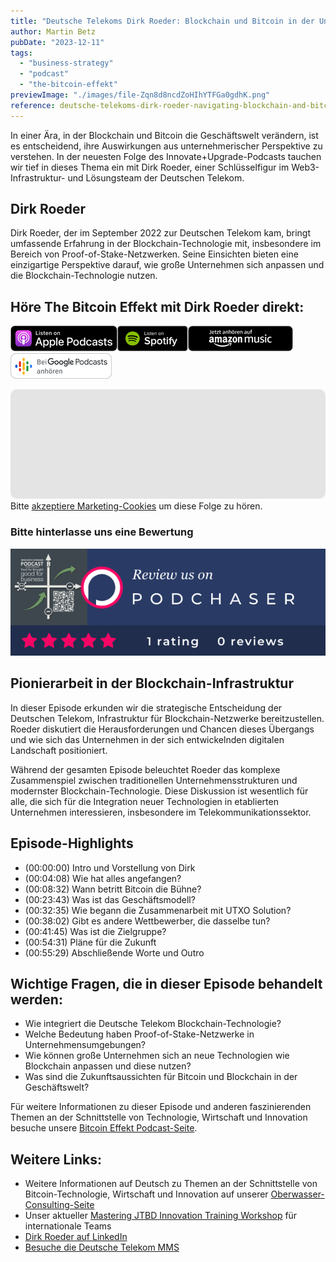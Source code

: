 ```yaml
---
title: "Deutsche Telekoms Dirk Roeder: Blockchain und Bitcoin in der Unternehmenswelt"
author: Martin Betz
pubDate: "2023-12-11"
tags:
  - "business-strategy"
  - "podcast"
  - "the-bitcoin-effekt"
previewImage: "./images/file-Zqn8d8ncdZoHIhYTFGa0gdhK.png"
reference: deutsche-telekoms-dirk-roeder-navigating-blockchain-and-bitcoin-in-the-corporate-world
---
```


In einer Ära, in der Blockchain und Bitcoin die Geschäftswelt verändern, ist es entscheidend, ihre Auswirkungen aus unternehmerischer Perspektive zu verstehen. In der neuesten Folge des Innovate+Upgrade-Podcasts tauchen wir tief in dieses Thema ein mit Dirk Roeder, einer Schlüsselfigur im Web3-Infrastruktur- und Lösungsteam der Deutschen Telekom.

## Dirk Roeder

Dirk Roeder, der im September 2022 zur Deutschen Telekom kam, bringt umfassende Erfahrung in der Blockchain-Technologie mit, insbesondere im Bereich von Proof-of-Stake-Netzwerken. Seine Einsichten bieten eine einzigartige Perspektive darauf, wie große Unternehmen sich anpassen und die Blockchain-Technologie nutzen.

## Höre The Bitcoin Effekt mit Dirk Roeder direkt:

[![](./images/listen-on-apple-podcast.png)](https://https://podcasts.apple.com/us/podcast/e207-deutsche-telekom-goes-lightning-with-dirk-r%C3%B6der/id1718939630?i=1000636925173&itsct=podcast_box&itscg=30200&ls=1)[![](./images/listen-on-spotify.png)](https://open.spotify.com/episode/2uDl9T6gPppifpTrCLEbFF?si=a3c3adf4edc14bb3)[![](./images/ListenOn_AmazonMusic_button_Black_RGB_5X_DE-300x73.png)](https://music.amazon.de/podcasts/56f81b63-2dcd-438f-808c-f0e287d637a4/episodes/d88241d4-546c-4cc7-8d1e-fcc1a6e9d21e/the-bitcoin-effekt---your-business-podcast-e207---deutsche-telekom-goes-lightning-with-dirk-r%C3%B6der---how-to-orange-pill-an-enterprise)[![jobs to be done podcast](./images/DE_Google_Podcasts_Badge_8x-300x76.png)](https://podcasts.google.com/feed/aHR0cHM6Ly9hbmNob3IuZm0vcy9jNmExMzVhOC9wb2RjYXN0L3Jzcw/episode/ODk2ODllYzktYzZlZS00ZTU1LTk3YmMtYjEzOTRhZTAyYzJh?sa=X&ved=0CAgQuIEEahcKEwjQ0rHZ1_uCAxUAAAAAHQAAAAAQCg)

<iframe
  id="embedPlayer"
  data-cookieblock-src="https://embed.podcasts.apple.com/us/podcast/e207-deutsche-telekom-goes-lightning-with-dirk-r%C3%B6der/id1718939630?i=1000636925173&amp;itsct=podcast_box_player&amp;itscg=30200&amp;ls=1&amp;theme=auto"
  data-cookieconsent="marketing"
  style="width: 100%; max-width: 660px; overflow: hidden; border-radius: 10px; transform: translateZ(0px); animation: 2s 6 loading-indicator; background-color: #e4e4e4;"
  height="175px"
  frameborder="0"
  sandbox="allow-forms allow-popups allow-same-origin allow-scripts allow-top-navigation-by-user-activation"
></iframe>

<div class="cookieconsent-optout-marketing">
  Bitte <a href="javascript:Cookiebot.renew()">akzeptiere Marketing-Cookies</a> um diese Folge zu hören.
</div>

### Bitte hinterlasse uns eine Bewertung

[![Podchaser - Innovate+Upgrade](./images/TCASP632678.png)](https://www.podchaser.com/podcasts/the-bitcoin-effekt-your-busine-4968955/reviews)

## Pionierarbeit in der Blockchain-Infrastruktur

In dieser Episode erkunden wir die strategische Entscheidung der Deutschen Telekom, Infrastruktur für Blockchain-Netzwerke bereitzustellen. Roeder diskutiert die Herausforderungen und Chancen dieses Übergangs und wie sich das Unternehmen in der sich entwickelnden digitalen Landschaft positioniert.

Während der gesamten Episode beleuchtet Roeder das komplexe Zusammenspiel zwischen traditionellen Unternehmensstrukturen und modernster Blockchain-Technologie. Diese Diskussion ist wesentlich für alle, die sich für die Integration neuer Technologien in etablierten Unternehmen interessieren, insbesondere im Telekommunikationssektor.

## Episode-Highlights

- (00:00:00) Intro und Vorstellung von Dirk
- (00:04:08) Wie hat alles angefangen?
- (00:08:32) Wann betritt Bitcoin die Bühne?
- (00:23:43) Was ist das Geschäftsmodell?
- (00:32:35) Wie begann die Zusammenarbeit mit UTXO Solution?
- (00:38:02) Gibt es andere Wettbewerber, die dasselbe tun?
- (00:41:45) Was ist die Zielgruppe?
- (00:54:31) Pläne für die Zukunft
- (00:55:29) Abschließende Worte und Outro

## Wichtige Fragen, die in dieser Episode behandelt werden:

- Wie integriert die Deutsche Telekom Blockchain-Technologie?
- Welche Bedeutung haben Proof-of-Stake-Netzwerke in Unternehmensumgebungen?
- Wie können große Unternehmen sich an neue Technologien wie Blockchain anpassen und diese nutzen?
- Was sind die Zukunftsaussichten für Bitcoin und Blockchain in der Geschäftswelt?

Für weitere Informationen zu dieser Episode und anderen faszinierenden Themen an der Schnittstelle von Technologie, Wirtschaft und Innovation besuche unsere [Bitcoin Effekt Podcast-Seite](/podcast/).

## Weitere Links:

- Weitere Informationen auf Deutsch zu Themen an der Schnittstelle von Bitcoin-Technologie, Wirtschaft und Innovation auf unserer [Oberwasser-Consulting-Seite](https://oberwasser-consulting.de/tag/bitcoin/)
- Unser aktueller [Mastering JTBD Innovation Training Workshop](/leistungen/mastering-jobs-to-be-done-online-workshop/) für internationale Teams
- [Dirk Roeder auf LinkedIn](https://www.linkedin.com/in/droeder72/)
- [Besuche die Deutsche Telekom MMS](https://www.telekom-mms.com/)
